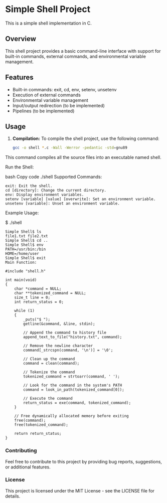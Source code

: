 # Simple Shell Project

This is a simple shell implementation in C.

## Overview

This shell project provides a basic command-line interface with support for built-in commands, external commands, and environmental variable management.

## Features

- Built-in commands: exit, cd, env, setenv, unsetenv
- Execution of external commands
- Environmental variable management
- Input/output redirection (to be implemented)
- Pipelines (to be implemented)

## Usage

1. **Compilation:**
   To compile the shell project, use the following command:
   ```bash
   gcc -o shell *.c -Wall -Werror -pedantic -std=gnu89

This command compiles all the source files into an executable named shell.

Run the Shell:

bash
Copy code
./shell
Supported Commands:
```
exit: Exit the shell.
cd [directory]: Change the current directory.
env: Display environment variables.
setenv [variable] [value] [overwrite]: Set an environment variable.
unsetenv [variable]: Unset an environment variable.
```
Example Usage:


$ ./shell
```
Simple Shell$ ls
file1.txt file2.txt
Simple Shell$ cd ..
Simple Shell$ env
PATH=/usr/bin:/bin
HOME=/home/user
Simple Shell$ exit
Main Function:
```

```
#include "shell.h"

int main(void)
{
    char *command = NULL;
    char **tokenized_command = NULL;
    size_t line = 0;
    int return_status = 0;

    while (1)
    {
        _puts("$ ");
        getline(&command, &line, stdin);

        // Append the command to history file
        append_text_to_file("history.txt", command);

        // Remove the newline character
        command[_strcspn(command, '\n')] = '\0';

        // Clean up the command
        command = clean(command);

        // Tokenize the command
        tokenized_command = strtoarr(command, ' ');

        // Look for the command in the system's PATH
        command = look_in_path(tokenized_command[0]);

        // Execute the command
        return_status = exe(command, tokenized_command);
    }

    // Free dynamically allocated memory before exiting
    free(command);
    free(tokenized_command);

    return return_status;
}
```
### Contributing
Feel free to contribute to this project by providing bug reports, suggestions, or additional features.

### License
This project is licensed under the MIT License - see the LICENSE file for details. 
